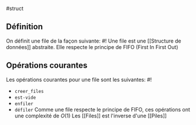 #struct 

## Définition
On définit une file de la façon suivante: #!
Une file est une [[Structure de données]] abstraite. Elle respecte le principe de FIFO (First In First Out)
<!--ID: 1715341583421-->


## Opérations courantes
Les opérations courantes pour une file sont les suivantes: #!
- `creer_files`
- `est-vide`
- `enfiler`
- `défiler`
Comme une file respecte le principe de FIFO, ces opérations ont une complexité de $O(1)$
Les [[Files]] est l'inverse d'une [[Piles]]
<!--ID: 1715341583423-->
